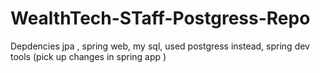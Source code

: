 # WealthTech-STaff-Postgress-Repo

Depdencies 
jpa , spring web, my sql, used postgress instead, 
spring dev tools (pick up changes in spring app )
